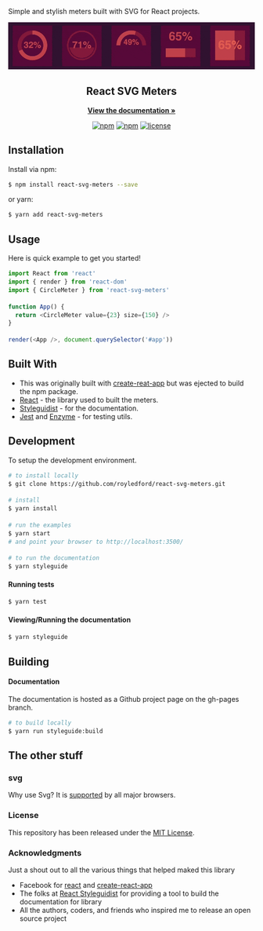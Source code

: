 Simple and stylish meters built with SVG for React projects.

<div align="center">
    <img src="https://raw.githubusercontent.com/royledford/react-svg-meters/master/docs/img/meters-animated.gif?raw=true"/>
</div>

<div align="center">
    <h2>React SVG Meters</h2>
    <p align="center">
        <a href="https://royledford.github.io/react-svg-meters">
            <b>View the documentation »</b>
        </a>
    </p>

[![npm](https://img.shields.io/npm/dt/react-svg-meters.svg)](https://www.npmjs.com/package/react-svg-meters)
[![npm](https://img.shields.io/npm/v/react-svg-meters.svg)](https://www.npmjs.com/package/react-svg-meters)
[![license](https://img.shields.io/github/license/mashape/apistatus.svg)]()

</div>

## Installation

Install via npm:

```bash
$ npm install react-svg-meters --save
```

or yarn:

```bash
$ yarn add react-svg-meters
```

## Usage

Here is quick example to get you started!

```js
import React from 'react'
import { render } from 'react-dom'
import { CircleMeter } from 'react-svg-meters'

function App() {
  return <CircleMeter value={23} size={150} />
}

render(<App />, document.querySelector('#app'))
```

## Built With

* This was originally built with [create-reat-app](https://github.com/facebookincubator/create-react-app) but was ejected to build the npm package.
* [React](https://reactjs.org/) - the library used to built the meters.
* [Styleguidist](https://react-styleguidist.js.org/) - for the documentation.
* [Jest](https://facebook.github.io/jest/) and [Enzyme](https://github.com/airbnb/enzyme) - for testing utils.

## Development

To setup the development environment.

```bash
# to install locally
$ git clone https://github.com/royledford/react-svg-meters.git

# install
$ yarn install

# run the examples
$ yarn start
# and point your browser to http://localhost:3500/

# to run the documentation
$ yarn styleguide
```

#### Running tests

```bash
$ yarn test
```

#### Viewing/Running the documentation

```bash
$ yarn styleguide
```

## Building

#### Documentation

The documentation is hosted as a Github project page on the gh-pages branch.

```bash
# to build locally
$ yarn run styleguide:build
```

## The other stuff

### svg

Why use Svg? It is [supported](http://caniuse.com/#search=svg) by all major browsers.

### License

This repository has been released under the [MIT License](LICENSE).

### Acknowledgments

Just a shout out to all the various things that helped maked this library

* Facebook for [react](https://reactjs.org/) and [create-react-app](https://github.com/facebookincubator/create-react-app)
* The folks at [React Styleguidist](https://react-styleguidist.js.org/) for providing a tool to build the documentation for library
* All the authors, coders, and friends who inspired me to release an open source project
